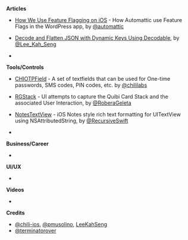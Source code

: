 
**Articles**

* [How We Use Feature Flagging on iOS](https://mobile.blog/2020/05/29/how-we-use-feature-flagging-on-ios/) - How Automattic use Feature Flags in the WordPress app, by [@automattic](https://twitter.com/automattic)

* [Decode and Flatten JSON with Dynamic Keys Using Decodable](https://swiftsenpai.com/swift/decode-dynamic-keys-json/), by [@Lee_Kah_Seng](https://twitter.com/Lee_Kah_Seng)

*

**Tools/Controls**

* [CHIOTPField](https://github.com/ChiliLabs/CHIOTPField) - A set of textfields that can be used for One-time passwords, SMS codes, PIN codes, etc. by [@chililabs](https://github.com/ChiliLabs)

* [RGStack](https://github.com/terminatorover/RGStack) - UI attempts to capture the Quibi Card Stack and the associated User Interaction, by [@RoberaGeleta](https://twitter.com/RoberaGeleta)

* [NotesTextView](https://github.com/Rimesh/NotesTextView) - iOS Notes style rich text formatting for UITextView using NSAttributedString, by [@RecursiveSwift](https://twitter.com/RecursiveSwift)

* 

**Business/Career**

*

**UI/UX**

*

**Videos**

* 

**Credits**

* [@chili-ios](https://github.com/chili-ios), [@pmusolino](https://github.com/pmusolino), [LeeKahSeng](https://github.com/LeeKahSeng)
* [@terminatorover](https://github.com/terminatorover)

